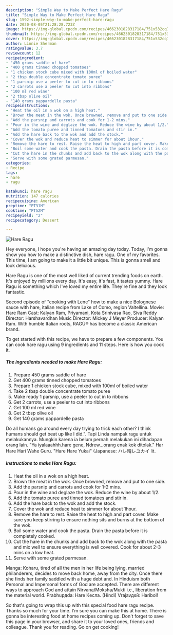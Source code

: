 ```yaml
---
description: "Simple Way to Make Perfect Hare Ragu"
title: "Simple Way to Make Perfect Hare Ragu"
slug: 1592-simple-way-to-make-perfect-hare-ragu
date: 2020-08-05T21:28:28.723Z
image: https://img-global.cpcdn.com/recipes/4662301828317184/751x532cq70/hare-ragu-recipe-main-photo.jpg
thumbnail: https://img-global.cpcdn.com/recipes/4662301828317184/751x532cq70/hare-ragu-recipe-main-photo.jpg
cover: https://img-global.cpcdn.com/recipes/4662301828317184/751x532cq70/hare-ragu-recipe-main-photo.jpg
author: Linnie Sherman
ratingvalue: 3.7
reviewcount: 12
recipeingredient:
- "450 grams saddle of hare"
- "400 grams tinned chopped tomatoes"
- "1 chicken stock cube mixed with 100ml of boiled water"
- "2 tbsp double concentrate tomato puree"
- "1 parsnip use a peeler to cut in to ribbons"
- "2 carrots use a peeler to cut into ribbons"
- "100 ml red wine"
- "2 tbsp olive oil"
- "140 grams pappardelle pasta"
recipeinstructions:
- "Heat the oil in a wok on a high heat."
- "Brown the meat in the wok. Once browned, remove and put to one side."
- "Add the parsnip and carrots and cook for 1-2 mins."
- "Pour in the wine and deglaze the wok. Reduce the wine by about 1/2."
- "Add the tomato puree and tinned tomatoes and stir in."
- "Add the hare back to the wok and add the stock."
- "Cover the wok and reduce heat to simmer for about 1hour."
- "Remove the hare to rest. Raise the heat to high and part cover. Make sure you keep stirring to  ensure nothing sits and burns at the bottom of the wok."
- "Boil some water and cook the pasta. Drain the pasta before it is completely cooked."
- "Cut the hare in the chunks and add back to the wok along with the pasta and mix well to ensure everything is well covered. Cook for about  2-3 mins on a low heat."
- "Serve with some grated parmesan."
categories:
- Recipe
tags:
- hare
- ragu

katakunci: hare ragu 
nutrition: 147 calories
recipecuisine: American
preptime: "PT31M"
cooktime: "PT52M"
recipeyield: "2"
recipecategory: Dessert

---
```



![Hare Ragu](https://img-global.cpcdn.com/recipes/4662301828317184/751x532cq70/hare-ragu-recipe-main-photo.jpg)

Hey everyone, I hope you're having an amazing day today. Today, I'm gonna show you how to make a distinctive dish, hare ragu. One of my favorites. This time, I am going to make it a little bit unique. This is gonna smell and look delicious.

Hare Ragu is one of the most well liked of current trending foods on earth. It's enjoyed by millions every day. It's easy, it's fast, it tastes yummy. Hare Ragu is something which I've loved my entire life. They're fine and they look fantastic.

Second episode of &#34;cooking with Lene&#34; how to make a nice Bolognese sauce with hare, italian recipe from Lake of Como, region Valtellina. Movie: Hare Ram Cast: Kalyan Ram, Priyamani, Kota Srinivasa Rao, Siva Reddy Director: Harshavardhan Music Director: Mickey J Meyer Producer: Kalyan Ram. With humble Italian roots, RAGÚ® has become a classic American brand.


To get started with this recipe, we have to prepare a few components. You can cook hare ragu using 9 ingredients and 11 steps. Here is how you cook it.

<!--inarticleads1-->

##### The ingredients needed to make Hare Ragu:

1. Prepare 450 grams saddle of hare
1. Get 400 grams tinned chopped tomatoes
1. Prepare 1 chicken stock cube, mixed with 100ml of boiled water
1. Take 2 tbsp double concentrate tomato puree
1. Make ready 1 parsnip, use a peeler to cut in to ribbons
1. Get 2 carrots, use a peeler to cut into ribbons
1. Get 100 ml red wine
1. Get 2 tbsp olive oil
1. Get 140 grams pappardelle pasta


Do all humans go around every day trying to trick each other? I think humans should get beat up like I did.&#34;. Tapi Linda nampak ragu untuk melakukannya. Mungkin karena ia belum pernah melakukan ini dihadapan orang lain. &#34;Ya iyalaaahhh.hare gene, Ndrew…orang enak kok ditolak.&#34; Har Hare Hari Wahe Guru. &#34;Hare Hare Yukai&#34; (Japanese: ハレ晴レユカイ lit. 

<!--inarticleads2-->

##### Instructions to make Hare Ragu:

1. Heat the oil in a wok on a high heat.
1. Brown the meat in the wok. Once browned, remove and put to one side.
1. Add the parsnip and carrots and cook for 1-2 mins.
1. Pour in the wine and deglaze the wok. Reduce the wine by about 1/2.
1. Add the tomato puree and tinned tomatoes and stir in.
1. Add the hare back to the wok and add the stock.
1. Cover the wok and reduce heat to simmer for about 1hour.
1. Remove the hare to rest. Raise the heat to high and part cover. Make sure you keep stirring to  ensure nothing sits and burns at the bottom of the wok.
1. Boil some water and cook the pasta. Drain the pasta before it is completely cooked.
1. Cut the hare in the chunks and add back to the wok along with the pasta and mix well to ensure everything is well covered. Cook for about  2-3 mins on a low heat.
1. Serve with some grated parmesan.


Manga: Koharu, tired of all the men in her life being lying, married philanderers, decides to move back home, away from the city. Once there she finds her family saddled with a huge debt and. In Hinduism both Personal and Impersonal forms of God are accepted. There are different ways to approach God and attain Nirvana/Moksha/Mukti i.e., liberation from the material world. Prabhupдda: Hare Kеслa. (Hindi) Vrajavдsй: Haribol! 

So that's going to wrap this up with this special food hare ragu recipe. Thanks so much for your time. I'm sure you can make this at home. There is gonna be interesting food at home recipes coming up. Don't forget to save this page in your browser, and share it to your loved ones, friends and colleague. Thank you for reading. Go on get cooking!
